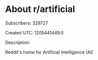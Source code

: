 # About r/artificial

Subscribers: 329727

Created UTC: 1205441449.0

Description:

Reddit's home for Artificial Intelligence (AI)
